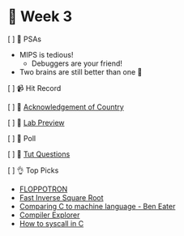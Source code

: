 👋 Week 3
=======================================

[ ] 🎤 PSAs

- MIPS is tedious!
	- Debuggers are your friend!
- Two brains are still better than one 🧠

[ ] 📹 Hit Record

[ ] 🙂 [Acknowledgement of Country](./ack.md)

[ ] 🥼 [Lab Preview](https://cgi.cse.unsw.edu.au/~cs1521/21T3/lab/04/questions)

[ ] 🗽 Poll

[ ] 🏫 [Tut Questions](q1/README.md)

[ ] 👌 Top Picks

- [FLOPPOTRON](https://www.youtube.com/channel/UCximsD7EJ38jzCNgfP_YTmA)
- [Fast Inverse Square Root](https://www.youtube.com/watch?v=p8u_k2LIZyo&t=4s)
- [Comparing C to machine language - Ben Eater](https://www.youtube.com/watch?v=yOyaJXpAYZQ)
- [Compiler Explorer](https://godbolt.org/)
- [How to syscall in C](https://jameshfisher.com/2018/02/19/how-to-syscall-in-c/)
